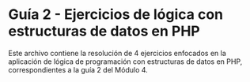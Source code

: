 # Guía 2 - Ejercicios de lógica con estructuras de datos en PHP

Este archivo contiene la resolución de 4 ejercicios enfocados en la aplicación de lógica de programación con estructuras de datos en PHP, correspondientes a la guía 2 del Módulo 4.
